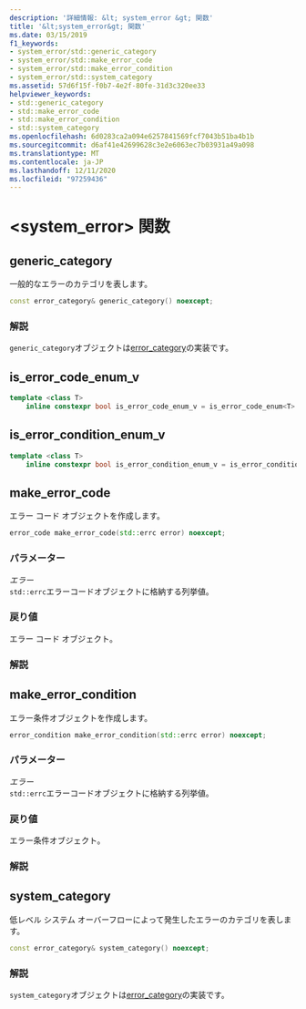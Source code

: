 ```yaml
---
description: '詳細情報: &lt; system_error &gt; 関数'
title: '&lt;system_error&gt; 関数'
ms.date: 03/15/2019
f1_keywords:
- system_error/std::generic_category
- system_error/std::make_error_code
- system_error/std::make_error_condition
- system_error/std::system_category
ms.assetid: 57d6f15f-f0b7-4e2f-80fe-31d3c320ee33
helpviewer_keywords:
- std::generic_category
- std::make_error_code
- std::make_error_condition
- std::system_category
ms.openlocfilehash: 6d0283ca2a094e6257841569fcf7043b51ba4b1b
ms.sourcegitcommit: d6af41e42699628c3e2e6063ec7b03931a49a098
ms.translationtype: MT
ms.contentlocale: ja-JP
ms.lasthandoff: 12/11/2020
ms.locfileid: "97259436"
---
```

# <a name="ltsystem_errorgt-functions"></a>&lt;system_error&gt; 関数

## <a name="generic_category"></a><a name="generic_category"></a> generic_category

一般的なエラーのカテゴリを表します。

```cpp
const error_category& generic_category() noexcept;
```

### <a name="remarks"></a>解説

`generic_category`オブジェクトは[error_category](../standard-library/error-category-class.md)の実装です。

## <a name="is_error_code_enum_v"></a><a name="is_error_code_enum_v"></a> is_error_code_enum_v

```cpp
template <class T>
    inline constexpr bool is_error_code_enum_v = is_error_code_enum<T>::value;
```

## <a name="is_error_condition_enum_v"></a><a name="is_error_condition_enum_v"></a> is_error_condition_enum_v

```cpp
template <class T>
    inline constexpr bool is_error_condition_enum_v = is_error_condition_enum<T>::value;
```

## <a name="make_error_code"></a><a name="make_error_code"></a> make_error_code

エラー コード オブジェクトを作成します。

```cpp
error_code make_error_code(std::errc error) noexcept;
```

### <a name="parameters"></a>パラメーター

*エラー*\
`std::errc`エラーコードオブジェクトに格納する列挙値。

### <a name="return-value"></a>戻り値

エラー コード オブジェクト。

### <a name="remarks"></a>解説

## <a name="make_error_condition"></a><a name="make_error_condition"></a> make_error_condition

エラー条件オブジェクトを作成します。

```cpp
error_condition make_error_condition(std::errc error) noexcept;
```

### <a name="parameters"></a>パラメーター

*エラー*\
`std::errc`エラーコードオブジェクトに格納する列挙値。

### <a name="return-value"></a>戻り値

エラー条件オブジェクト。

### <a name="remarks"></a>解説

## <a name="system_category"></a><a name="system_category"></a> system_category

低レベル システム オーバーフローによって発生したエラーのカテゴリを表します。

```cpp
const error_category& system_category() noexcept;
```

### <a name="remarks"></a>解説

`system_category`オブジェクトは[error_category](../standard-library/error-category-class.md)の実装です。
